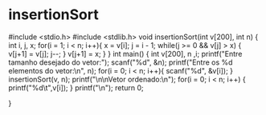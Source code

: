 # insertionSort
#include <stdio.h>
#include <stdlib.h>
void insertionSort(int v[200], int n)
{
    int i, j, x;
    for(i = 1; i < n; i++){
        x = v[i];
        j = i - 1;
        while(j >= 0 && v[j] > x) {
            v[j+1] = v[j];
            j--;
        }
        v[j+1] = x;
    }
}
    int main()
{
        int v[200], n ,i;
        printf("Entre tamanho desejado do vetor:");
        scanf("%d", &n);
        printf("Entre os %d elementos do vetor:\n", n);
        for(i = 0; i < n; i++){
            scanf("%d", &v[i]);
        }
        insertionSort(v, n);
        printf("\n\nVetor ordenado:\n");
        for(i = 0; i < n; i++)
        {
            printf("%d\t",v[i]);
        }
        printf("\n");
        return 0;
    
}
